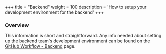 +++
title = "Backend"
weight = 100
description = 'How to setup your development environment for the backend'
+++

### Overview
This information is short and straightforward.  Any info needed about setting up the backend team's development environment can be found on the [GitHub Workflow - Backend](../../github-workflows/backend-workflow/index.html) page.
